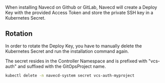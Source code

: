 When installing Navecd on Github or GitLab, Navecd will create a Deploy Key with the provided Access Token and store the private SSH key in a Kubernetes Secret.

## Rotation

In order to rotate the Deploy Key, you have to manually delete the Kubernetes Secret and run the installation command again.

The secret resides in the Controller Namespace and is prefixed with "vcs-auth" and suffixed with the GitOpsProject name.

``` bash
kubectl delete -n navecd-system secret vcs-auth-myproject
```
